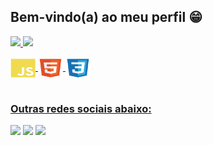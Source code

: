 ## Bem-vindo(a) ao meu perfil 😁

 <div>
   <a href="https://github.com/Eduardadado">
   <img height="180em" src="https://github-readme-stats.vercel.app/api?username=eduardadado&show_icons=true&theme=tokyonight&include_all_commits=true&count_private=true"/>
   <img height="180em" src="https://github-readme-stats.vercel.app/api/top-langs/?username=eduardadado&layout=compact&langs_count=6&theme=tokyonight"/>
</div>
    
<div style="display: inline_block"><br>
  <img align="center" alt="Js" height="30" width="40" src="https://raw.githubusercontent.com/devicons/devicon/master/icons/javascript/javascript-plain.svg">
  <img align="center" alt="HTML" height="30" width="40" src="https://raw.githubusercontent.com/devicons/devicon/master/icons/html5/html5-original.svg">
  <img align="center" alt="CSS" height="30" width="40" src="https://raw.githubusercontent.com/devicons/devicon/master/icons/css3/css3-original.svg">
  
</div>
 
<br>
 
### Outras redes sociais abaixo:
 
<div> 
 <a href = "eduardadado@gmail.com"><img src="[https://img.shields.io/badge/-Gmail-%23333?style=for-the-badge&logo=gmail&logoColor=white](https://mail.google.com/mail/u/0/?hl=pt-BR#inbox)" target="_blank"></a>
 <a href="https://discord.com/users/userdadinho1808" target="_blank"><img src="https://img.shields.io/badge/Discord-7289DA?style=for-the-badge&logo=discord&logoColor=white" target="_blank"></a> 
  <a href="www.linkedin.com/in/eduarda-dado-7689b0256" target="_blank"><img src="https://img.shields.io/badge/-LinkedIn-%230077B5?style=for-the-badge&logo=linkedin&logoColor=white" target="_blank"></a>
</div>
